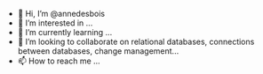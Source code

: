 - 👋 Hi, I’m @annedesbois
- 👀 I’m interested in ...
- 🌱 I’m currently learning ...
- 💞️ I’m looking to collaborate on relational databases, connections between databases, change management...
- 📫 How to reach me ...

<!---
annedesbois/annedesbois is a ✨ special ✨ repository because its `README.md` (this file) appears on your GitHub profile.
You can click the Preview link to take a look at your changes.
--->

